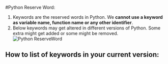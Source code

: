 #Python Reserve Word:
1. Keywords are the reserved words in Python. We **cannot use a keyword as variable name, function name or any other identifier**.
2. Below keywords may get altered in different versions of Python. Some extra might get added or some might be removed.
![Python ReserveWord]()   


## How to list of keywords in your current version:   
![]()